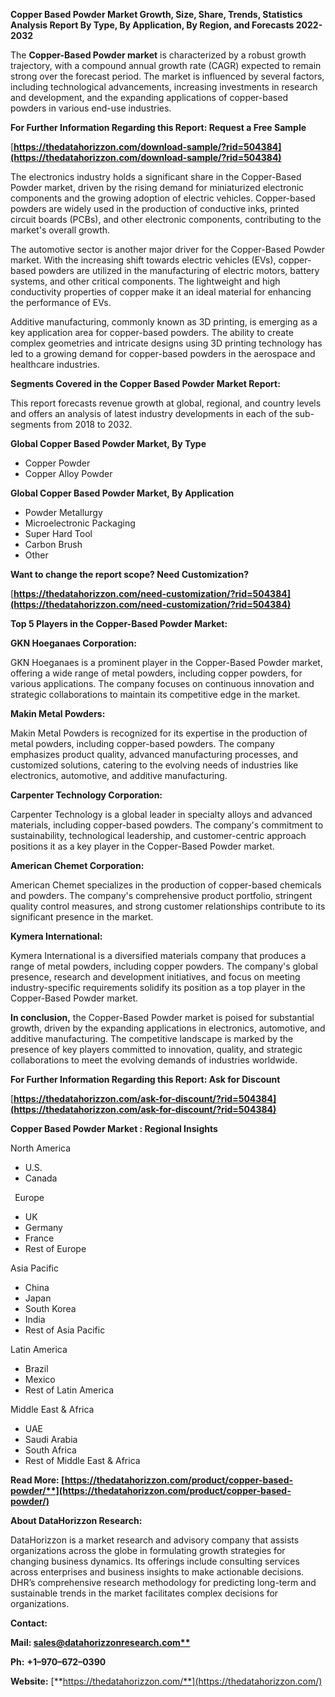 ﻿**Copper Based Powder  Market Growth, Size, Share, Trends, Statistics Analysis Report By Type, By Application, By Region, and Forecasts 2022-2032**

The **Copper-Based Powder market** is characterized by a robust growth trajectory, with a compound annual growth rate (CAGR) expected to remain strong over the forecast period. The market is influenced by several factors, including technological advancements, increasing investments in research and development, and the expanding applications of copper-based powders in various end-use industries. 

**For Further Information Regarding this Report: Request a Free Sample**	

[**https://thedatahorizzon.com/download-sample/?rid=504384](https://thedatahorizzon.com/download-sample/?rid=504384)** 

The electronics industry holds a significant share in the Copper-Based Powder market, driven by the rising demand for miniaturized electronic components and the growing adoption of electric vehicles. Copper-based powders are widely used in the production of conductive inks, printed circuit boards (PCBs), and other electronic components, contributing to the market's overall growth.

The automotive sector is another major driver for the Copper-Based Powder market. With the increasing shift towards electric vehicles (EVs), copper-based powders are utilized in the manufacturing of electric motors, battery systems, and other critical components. The lightweight and high conductivity properties of copper make it an ideal material for enhancing the performance of EVs.

Additive manufacturing, commonly known as 3D printing, is emerging as a key application area for copper-based powders. The ability to create complex geometries and intricate designs using 3D printing technology has led to a growing demand for copper-based powders in the aerospace and healthcare industries.  

**Segments Covered in the Copper Based Powder Market Report:** 

This report forecasts revenue growth at global, regional, and country levels and offers an analysis of latest industry developments in each of the sub-segments from 2018 to 2032.

**Global Copper Based Powder Market, By Type**

- Copper Powder
- Copper Alloy Powder

**Global Copper Based Powder Market, By Application**

- Powder Metallurgy
- Microelectronic Packaging
- Super Hard Tool
- Carbon Brush
- Other

**Want to change the report scope? Need Customization?**

[**https://thedatahorizzon.com/need-customization/?rid=504384](https://thedatahorizzon.com/need-customization/?rid=504384)** 

**Top 5 Players in the Copper-Based Powder Market:**

**GKN Hoeganaes Corporation:**

GKN Hoeganaes is a prominent player in the Copper-Based Powder market, offering a wide range of metal powders, including copper powders, for various applications. The company focuses on continuous innovation and strategic collaborations to maintain its competitive edge in the market.

**Makin Metal Powders:**

Makin Metal Powders is recognized for its expertise in the production of metal powders, including copper-based powders. The company emphasizes product quality, advanced manufacturing processes, and customized solutions, catering to the evolving needs of industries like electronics, automotive, and additive manufacturing.

**Carpenter Technology Corporation:**

Carpenter Technology is a global leader in specialty alloys and advanced materials, including copper-based powders. The company's commitment to sustainability, technological leadership, and customer-centric approach positions it as a key player in the Copper-Based Powder market.

**American Chemet Corporation:**

American Chemet specializes in the production of copper-based chemicals and powders. The company's comprehensive product portfolio, stringent quality control measures, and strong customer relationships contribute to its significant presence in the market.

**Kymera International:**

Kymera International is a diversified materials company that produces a range of metal powders, including copper powders. The company's global presence, research and development initiatives, and focus on meeting industry-specific requirements solidify its position as a top player in the Copper-Based Powder market.

**In conclusion,** the Copper-Based Powder market is poised for substantial growth, driven by the expanding applications in electronics, automotive, and additive manufacturing. The competitive landscape is marked by the presence of key players committed to innovation, quality, and strategic collaborations to meet the evolving demands of industries worldwide.

**For Further Information Regarding this Report: Ask for Discount**	

[**https://thedatahorizzon.com/ask-for-discount/?rid=504384](https://thedatahorizzon.com/ask-for-discount/?rid=504384)** 

**Copper Based Powder Market : Regional Insights**

North America

- U.S.
- Canada

` `Europe

- UK
- Germany
- France
- Rest of Europe

Asia Pacific

- China
- Japan
- South Korea
- India
- Rest of Asia Pacific

Latin America

- Brazil
- Mexico
- Rest of Latin America

Middle East & Africa

- UAE
- Saudi Arabia
- South Africa
- Rest of Middle East & Africa

**Read More: [https://thedatahorizzon.com/product/copper-based-powder/**](https://thedatahorizzon.com/product/copper-based-powder/)** 

**About DataHorizzon Research:**

DataHorizzon is a market research and advisory company that assists organizations across the globe in formulating growth strategies for changing business dynamics. Its offerings include consulting services across enterprises and business insights to make actionable decisions. DHR’s comprehensive research methodology for predicting long-term and sustainable trends in the market facilitates complex decisions for organizations.

**Contact:**

**Mail: [sales@datahorizzonresearch.com**](mailto:sales@datahorizzonresearch.com)**

**Ph:** **+1–970–672–0390**

**Website:** [**https://thedatahorizzon.com/**](https://thedatahorizzon.com/)

